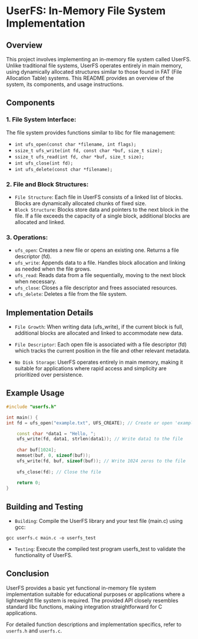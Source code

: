# UserFS: In-Memory File System Implementation
## Overview
This project involves implementing an in-memory file system called UserFS. Unlike traditional file systems, UserFS operates entirely in main memory, using dynamically allocated structures similar to those found in FAT (File Allocation Table) systems. This README provides an overview of the system, its components, and usage instructions.

## Components
### 1. File System Interface:

The file system provides functions similar to libc for file management:
* `int ufs_open(const char *filename, int flags);`
* `ssize_t ufs_write(int fd, const char *buf, size_t size);`
* `ssize_t ufs_read(int fd, char *buf, size_t size);`
* `int ufs_close(int fd);`
* `int ufs_delete(const char *filename);`
### 2. File and Block Structures:

* `File Structure`: Each file in UserFS consists of a linked list of blocks. Blocks are dynamically allocated chunks of fixed size.
* `Block Structure`: Blocks store data and pointers to the next block in the file. If a file exceeds the capacity of a single block, additional blocks are allocated and linked.
### 3. Operations:

* `ufs_open`: Creates a new file or opens an existing one. Returns a file descriptor (fd).
* `ufs_write`: Appends data to a file. Handles block allocation and linking as needed when the file grows.
* `ufs_read`: Reads data from a file sequentially, moving to the next block when necessary.
* `ufs_close`: Closes a file descriptor and frees associated resources.
* `ufs_delete`: Deletes a file from the file system.
## Implementation Details
* `File Growth`: When writing data (ufs_write), if the current block is full, additional blocks are allocated and linked to accommodate new data.

* `File Descriptor`: Each open file is associated with a file descriptor (fd) which tracks the current position in the file and other relevant metadata.

* `No Disk Storage`: UserFS operates entirely in main memory, making it suitable for applications where rapid access and simplicity are prioritized over persistence.

## Example Usage

```c++
#include "userfs.h"

int main() {
int fd = ufs_open("example.txt", UFS_CREATE); // Create or open 'example.txt'

    const char *data1 = "Hello, ";
    ufs_write(fd, data1, strlen(data1)); // Write data1 to the file
    
    char buf[1024];
    memset(buf, 0, sizeof(buf));
    ufs_write(fd, buf, sizeof(buf)); // Write 1024 zeros to the file
    
    ufs_close(fd); // Close the file
    
    return 0;
}
```

## Building and Testing
* `Building`: Compile the UserFS library and your test file (main.c) using gcc:

```shell
gcc userfs.c main.c -o userfs_test
```
* `Testing`: Execute the compiled test program userfs_test to validate the functionality of UserFS.

## Conclusion
UserFS provides a basic yet functional in-memory file system implementation suitable for educational purposes or applications where a lightweight file system is required. The provided API closely resembles standard libc functions, making integration straightforward for C applications.

For detailed function descriptions and implementation specifics, refer to `userfs.h` and `userfs.c`.